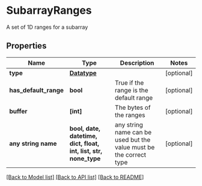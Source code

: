 # SubarrayRanges

A set of 1D ranges for a subarray

## Properties
Name | Type | Description | Notes
------------ | ------------- | ------------- | -------------
**type** | [**Datatype**](Datatype.md) |  | [optional] 
**has_default_range** | **bool** | True if the range is the default range | [optional] 
**buffer** | **[int]** | The bytes of the ranges | [optional] 
**any string name** | **bool, date, datetime, dict, float, int, list, str, none_type** | any string name can be used but the value must be the correct type | [optional]

[[Back to Model list]](../README.md#documentation-for-models) [[Back to API list]](../README.md#documentation-for-api-endpoints) [[Back to README]](../README.md)


